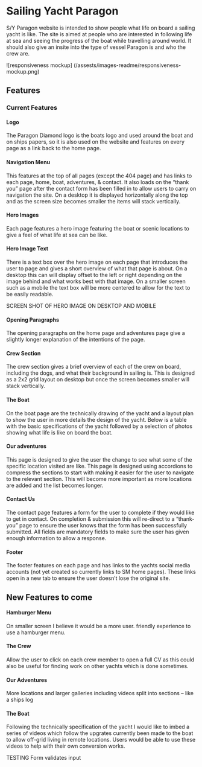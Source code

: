 # Sailing Yacht Paragon

S/Y Paragon website is intended to show people what life on board a sailing yacht is like. The site is aimed at people who are interested in following life at sea and seeing the progress of the boat while travelling around world. It should also give an insite into the type of vessel Paragon is and who the crew are. 

![responsiveness mockup] (/assests/images-readme/responsiveness-mockup.png)

## Features

### Current Features


#### Logo 
The Paragon Diamond logo is the boats logo and used around the boat and on ships papers, so it is also used on the website and features on every page as a link back to the home page. 

#### Navigation Menu 
This features at the top of all pages (except the 404 page) and has links to each page, home, boat, adventures, & contact. It also loads on the “thank you” page after the contact form has been filled in to allow users to carry on navigation the site. On a desktop it is displayed horizontally along the top and as the screen size becomes smaller the items will stack vertically. 

#### Hero Images 
Each page features a hero image featuring the boat or scenic locations to give a feel of what life at sea can be like. 

#### Hero Image Text 
There is a text box over the hero image on each page that introduces the user to page and gives a short overview of what that page is about. On a desktop this can will display offset to the left or right depending on the image behind and what works best with that image. On a smaller screen such as a mobile the text box will be more centered to allow for the text to be easily readable. 

SCREEN SHOT OF HERO IMAGE ON DESKTOP AND MOBILE

#### Opening Paragraphs 
The opening paragraphs on the home page and adventures page give a slightly longer explanation of the intentions of the page.  

#### Crew Section 
The crew section gives a brief overview of each of the crew on board, including the dogs, and what their background in sailing is. This is designed as a 2x2 grid layout on desktop but once the screen becomes smaller will stack vertically. 

#### The Boat 
On the boat page are the technically drawing of the yacht and a layout plan to show the user in more details the design of the yacht. Below is a table with the basic specifications of the yacht followed by a selection of photos showing what life is like on board the boat.

#### Our adventures  
This page is designed to give the user the change to see what some of the specific location visited are like. This page is designed using accordions to compress the sections to start with making it easier for the user to navigate to the relevant section. This will become more important as more locations are added and the list becomes longer. 

#### Contact Us  
The contact page features a form for the user to complete if they would like to get in contact. On completion & submission this will re-direct to a “thank-you” page to ensure the user knows that the form has been successfully submitted. All fields are mandatory fields to make sure the user has given enough information to allow a response. 

#### Footer
The footer features on each page and has links to the yachts social media accounts (not yet created so currently links to SM home pages). These links open in a new tab to ensure the user doesn’t lose the original site. 


## New Features to come

#### Hamburger Menu
On smaller screen I believe it would be a more user. friendly experience to use a hamburger menu.

 #### The Crew
Allow the user to click on each crew member to open a full CV as this could also be useful for finding work on other yachts which is done sometimes. 

#### Our Adventures
More locations and larger galleries including videos split into sections – like a ships log

#### The Boat 
Following the technically specification of the yacht I would like to imbed a series of videos which follow the upgrates currently been made to the boat to allow off-grid living in remote locations. Users would be able to use these videos to help with their own conversion works. 




TESTING 
Form validates input 


